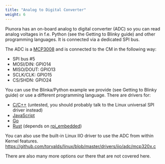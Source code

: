 ```yaml
---
title: "Analog to Digital Converter"
weight: 6
---
```


Piunora has an on-board analog to digital converter (ADC) so you can read analog voltages in f.e. Python (see the Getting to Blinky guide) and other programming languages.
It is connected via a dedicated SPI bus.

The ADC is a [MCP3008](https://ww1.microchip.com/downloads/aemDocuments/documents/MSLD/ProductDocuments/DataSheets/MCP3004-MCP3008-Data-Sheet-DS20001295.pdf) and is connected to the CM in the following way:

- SPI bus #5
- MOSI/DIN: GPIO14
- MISO/DOUT: GPIO13
- SCLK/CLK: GPIO15
- CS/SHDN: GPIO24


You can use the Blinka/Python example we provide (see Getting to Blinky guide) or use a different programming language. There are drivers for:
- [C/C++](https://gist.github.com/NSBum/7c395001af3235f6033641db5e34a882) (untested, you should probably talk to the Linux universal SPI driver instead)
- [JavaScript](https://github.com/fiskeben/mcp3008.js/)
- [Go](https://gobot.io/documentation/drivers/mcp3008/)
- [Rust](https://docs.rs/adc-mcp3008/0.1.1/adc_mcp3008/) (depends on [rpi_embedded](https://docs.rs/rpi_embedded/0.1.0/rpi_embedded/))

You can also use the built-in Linux IIO driver to use the ADC from within Kernel features.
https://github.com/torvalds/linux/blob/master/drivers/iio/adc/mcp320x.c

There are also many more options our there that are not covered here.